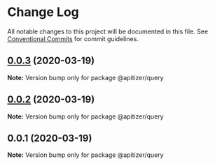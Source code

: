 # Change Log

All notable changes to this project will be documented in this file.
See [Conventional Commits](https://conventionalcommits.org) for commit guidelines.

## [0.0.3](https://github.com/jeanfortheweb/apitizer/compare/@apitizer/query@0.0.2...@apitizer/query@0.0.3) (2020-03-19)

**Note:** Version bump only for package @apitizer/query





## [0.0.2](https://github.com/jeanfortheweb/apitizer/compare/@apitizer/query@0.0.1...@apitizer/query@0.0.2) (2020-03-19)

**Note:** Version bump only for package @apitizer/query





## 0.0.1 (2020-03-19)

**Note:** Version bump only for package @apitizer/query
